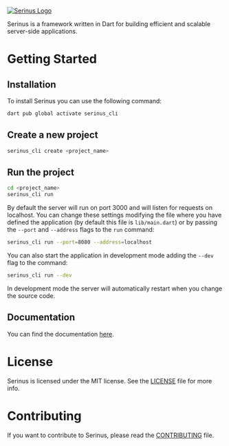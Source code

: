[![Serinus Logo][logo_white]][repo_link]

Serinus is a framework written in Dart for building efficient and scalable server-side applications.

# Getting Started

## Installation

To install Serinus you can use the following command:

```bash
dart pub global activate serinus_cli
```

## Create a new project

```bash
serinus_cli create <project_name>
```

## Run the project

```bash
cd <project_name>
serinus_cli run
```

By default the server will run on port 3000 and will listen for requests on localhost. You can change these settings modifying the file where you have defined the application (by default this file is `lib/main.dart`) or by passing the `--port` and `--address` flags to the `run` command:

```bash
serinus_cli run --port=8080 --address=localhost
```

You can also start the application in development mode adding the `--dev` flag to the command:

```bash
serinus_cli run --dev
```

In development mode the server will automatically restart when you change the source code.

## Documentation

You can find the documentation [here][documentation_link].

# License

Serinus is licensed under the MIT license. See the [LICENSE](LICENSE) file for more info.

# Contributing

If you want to contribute to Serinus, please read the [CONTRIBUTING](CONTRIBUTING.md) file.

[repo_link]: https://github.com/francescovallone/serinus
[documentation_link]: https://docs.serinus.app
[logo_white]: https://raw.githubusercontent.com/francescovallone/serinus/main/packages/serinus/assets/serinus-logo-long.png